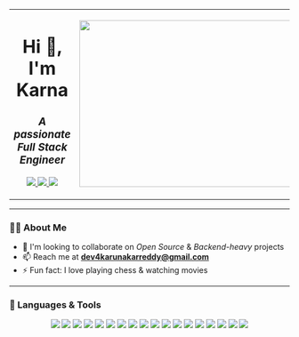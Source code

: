 <table width="100%">
  <tr>
    <td align="left" width="60%">
      <h1 align="center">Hi 👋, I'm Karna</h1>
      <h3 align="center"><i>A passionate Full Stack Engineer</i></h3>
      <p align="center">
        <a href="https://imvrish.github.io/Profile/" target="_blank">
          <img src="https://img.shields.io/badge/Portfolio-%2312100E.svg?&style=for-the-badge&logo=github&logoColor=white" />
        </a>
        <a href="mailto:dev4karunakarreddy@gmail.com">
          <img src="https://img.shields.io/badge/Email-%23D14836.svg?&style=for-the-badge&logo=gmail&logoColor=white" />
        </a>
        <a href="https://www.linkedin.com/in/imvrish/" target="_blank">
          <img src="https://img.shields.io/badge/LinkedIn-%230077B5.svg?&style=for-the-badge&logo=linkedin&logoColor=white" />
        </a>
      </p>
    </td>
    <td align="right" width="40%">
      <img src="https://media4.giphy.com/media/v1.Y2lkPTc5MGI3NjExMnVidDAwc3oyMGgxZGFheGRnZzF1M3M4M2F0dHB5cHRvZHY1MGYwZiZlcD12MV9pbnRlcm5hbF9naWZfYnlfaWQmY3Q9Zw/l46CyrqrPuJYb7x5e/giphy.gif" width="400" height="300" />
    </td>
  </tr>
</table>


---

### 🧑‍💻 About Me

- 👯 I'm looking to collaborate on _Open Source_ & _Backend-heavy_ projects  
- 📫 Reach me at **dev4karunakarreddy@gmail.com**  
- ⚡ Fun fact: I love playing chess & watching movies  

---

### 🚀 Languages & Tools

<p align="center">
  <img src="https://img.shields.io/badge/Java-%23ED8B00.svg?&style=for-the-badge&logo=java&logoColor=white" />
  <img src="https://img.shields.io/badge/Spring_Boot-%236DB33F.svg?&style=for-the-badge&logo=spring-boot&logoColor=white" />
  <img src="https://img.shields.io/badge/Angular-%23DD0031.svg?&style=for-the-badge&logo=angular&logoColor=white" />
  <img src="https://img.shields.io/badge/React-%2320232a.svg?&style=for-the-badge&logo=react&logoColor=%2361DAFB" />
  <img src="https://img.shields.io/badge/Next.js-000000?style=for-the-badge&logo=nextdotjs&logoColor=white" />
  <img src="https://img.shields.io/badge/Tailwind_CSS-06B6D4?style=for-the-badge&logo=tailwindcss&logoColor=white" />
  <img src="https://img.shields.io/badge/Python-%233776AB.svg?&style=for-the-badge&logo=python&logoColor=white" />
  <img src="https://img.shields.io/badge/Bash-%234EAA25.svg?&style=for-the-badge&logo=gnu-bash&logoColor=white" />
  <img src="https://img.shields.io/badge/Docker-%230db7ed.svg?&style=for-the-badge&logo=docker&logoColor=white" />
  <img src="https://img.shields.io/badge/Podman-%23854492.svg?&style=for-the-badge&logo=podman&logoColor=white" />
  <img src="https://img.shields.io/badge/MySQL-%2300f.svg?&style=for-the-badge&logo=mysql&logoColor=white" />
  <img src="https://img.shields.io/badge/PostgreSQL-336791?style=for-the-badge&logo=postgresql&logoColor=white" />
  <img src="https://img.shields.io/badge/MariaDB-003545?style=for-the-badge&logo=mariadb&logoColor=white" />
  <img src="https://img.shields.io/badge/Linux-%23FCC624.svg?&style=for-the-badge&logo=linux&logoColor=black" />
  <img src="https://img.shields.io/badge/Google%20Cloud-4285F4?style=for-the-badge&logo=google-cloud&logoColor=white" />
  <img src="https://img.shields.io/badge/Git-%23F05032.svg?&style=for-the-badge&logo=git&logoColor=white" />
  <img src="https://img.shields.io/badge/GitHub-%2312100E.svg?&style=for-the-badge&logo=github&logoColor=white" />
  <img src="https://img.shields.io/badge/VS%20Code-%23007ACC.svg?&style=for-the-badge&logo=visual-studio-code&logoColor=white" />
</p>
